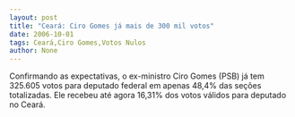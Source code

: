 ```yaml
---
layout: post
title: "Ceará: Ciro Gomes já mais de 300 mil votos"
date: 2006-10-01
tags: Ceará,Ciro Gomes,Votos Nulos
author: None
---
```

Confirmando as expectativas, o ex-ministro Ciro Gomes (PSB) já tem 325.605 votos para deputado federal em apenas 48,4% das seções totalizadas. 
Ele recebeu até agora 16,31% dos votos válidos para deputado no Ceará. 
